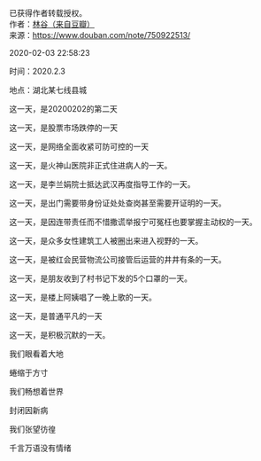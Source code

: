 已获得作者转载授权。  
作者：[林谷（来自豆瓣）](https://www.douban.com/people/115816477/)  
来源：https://www.douban.com/note/750922513/

2020-02-03 22:58:23

时间：2020.2.3

地点：湖北某七线县城

这一天，是20200202的第二天

这一天，是股票市场跌停的一天

这一天，是网络全面收紧可防可控的一天

这一天，是火神山医院非正式住进病人的一天。

这一天，是李兰娟院士抵达武汉再度指导工作的一天。

这一天，是出门需要带身份证处处查岗甚至需要开证明的一天。

这一天，是因连带责任而不惜撒谎举报宁可冤枉也要掌握主动权的一天。

这一天，是众多女性建筑工人被圈出来进入视野的一天。

这一天，是被红会民营物流公司接管后运营的井井有条的一天。

这一天，是朋友收到了村书记下发的5个口罩的一天。

这一天，是楼上阿姨唱了一晚上歌的一天。

这一天，是普通平凡的一天

这一天，是积极沉默的一天。

我们眼看着大地

蜷缩于方寸

我们畅想着世界

封闭因新病

我们张望彷徨

千言万语没有情绪